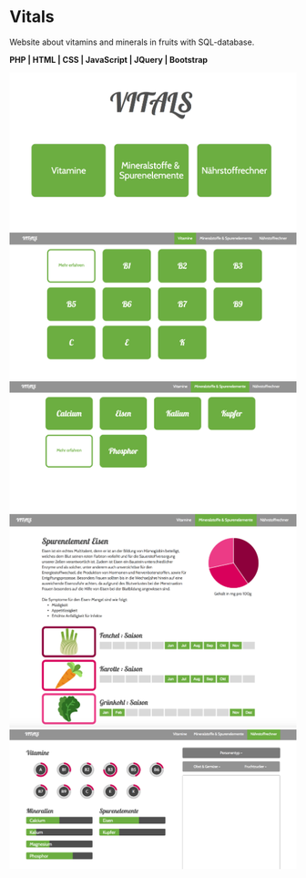 # Vitals
Website about vitamins and minerals in fruits with SQL-database.

 **PHP | HTML | CSS | JavaScript | JQuery | Bootstrap**
 
![img1](images/image11.png)
![img2](images/image16.png)
![img1](images/image6.png)
![img1](images/image9.png)
![img1](images/image4.png)
 
 
